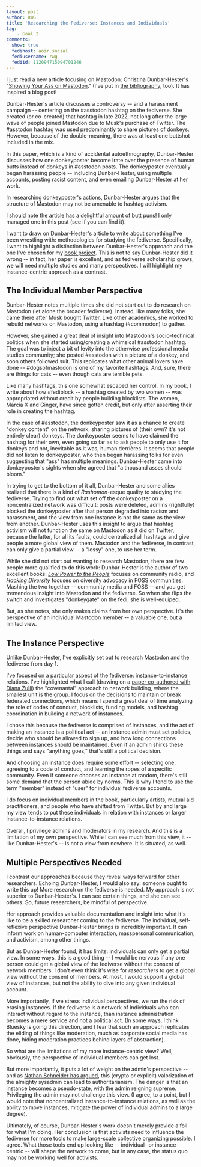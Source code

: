 ```yaml
---
layout: post
author: RWG
title: 'Researching the Fediverse: Instances and Individuals'
tag:
    - Goal 2
comments: 
  show: true
  fedihost: aoir.social
  fediusername: rwg
  fediid: 112094715094701246
---
```


I just read a new article focusing on Mastodon: Christina Dunbar-Hester's "[Showing Your Ass on Mastodon](https://firstmonday.org/ojs/index.php/fm/article/view/13367/11436)." (I've put in [the bibliography](/bib.html), too). It has inspired a blog post!

Dunbar-Hester's article discusses a controversy -- and a harassment campaign -- centering on the #asstodon hashtag on the fediverse. She created (or co-created) that hashtag in late 2022, not long after the large wave of people joined Mastodon due to Musk's purchase of Twitter. The #asstodon hashtag was used predominantly to share pictures of donkeys. However, because of the double-meaning, there was at least one buttshot included in the mix.

In this paper, which is a kind of accidental autoethnography, Dunbar-Hester discusses how one donkeyposter become irate over the presence of human butts instead of donkeys in #asstodon posts. The donkeyposter eventually began harassing people -- including Dunbar-Hester, using multiple accounts, posting racist content, and even emailing Dunbar-Hester at her work.

In researching donkeyposter's actions, Dunbar-Hester argues that the structure of Mastodon may not be amenable to hashtag activism.

I should note the article has a delightful amount of butt puns! I only managed one in this post (see if you can find it).

I want to draw on Dunbar-Hester's article to write about something I've been wrestling with: methodologies for studying the fediverse. Specifically, I want to highlight a distinction between Dunbar-Hester's approach and the one I've chosen for my [book project](/2024/02/11/Move-Slowy-Preview.html). This is not to say Dunbar-Hester did it wrong -- in fact, her paper is excellent, and as fediverse scholarship grows, we will need multiple studies and many perspectives. I will highlight my instance-centric approach as a contrast.

<!-- more -->

## The Individual Member Perspective
Dunbar-Hester notes multiple times she did not start out to do research on Mastodon (let alone the broader fediverse). Instead, like many folks, she came there after Musk bought Twitter. Like other academics, she worked to rebuild networks on Mastodon, using a hashtag (#commodon) to gather.

However, she gained a great deal of insight into Mastodon's socio-technical politics when she started using/creating a whimsical #asstodon hashtag. The goal was to inject a bit of levity into the otherwise professional media studies community; she posted #asstodon with a picture of a donkey, and soon others followed suit. This replicates what other animal lovers have done -- #dogsofmastodon is one of my favorite hashtags. And, sure, there are things for cats -- even though cats are terrible pets.

Like many hashtags, this one somewhat escaped her control. In my book, I write about how #fediblock -- a hashtag created by two women -- was appropriated without credit by people building blocklists. The women, Marcia X and Ginger, have since gotten credit, but only after asserting their role in creating the hashtag.

In the case of #asstodon, the donkeyposter saw it as a chance to create "donkey content" on the network, sharing pictures of (their own? it's not entirely clear) donkeys. The donkeyposter seems to have claimed the hashtag for their own, even going so far as to ask people to only use it for donkeys and not, inevitable as it was, human derrières. It seems that people did not listen to donkeyposter, who then began harassing folks for even suggesting that "ass" has multiple meanings. Dunbar-Hester came into donkeyposter's sights when she agreed that "a thousand asses should bloom."

In trying to get to the bottom of it all, Dunbar-Hester and some allies realized that there is a kind of _Rashomon_-esque quality to studying the fediverse. Trying to find out what set off the donkeyposter on a noncentralized network was difficult: posts were deleted, admins (rightfully) blocked the donkeyposter after that person degraded into racism and harassment, and the view from one instance is not the same as the view from another. Dunbar-Hester uses this insight to argue that hashtag activism will not function the same on Mastodon as it did on Twitter, because the latter, for all its faults, could centralized all hashtags and give people a more global view of them. Mastodon and the fediverse, in contrast, can only give a partial view -- a "lossy" one, to use her term.

While she did not start out wanting to research Mastodon, there are few people more qualified to do this work: Dunbar-Hester is the author of two excellent books: _[Low Power to the People](https://mitpress.mit.edu/9780262534765/low-power-to-the-people/)_ focuses on community radio, and _[Hacking Diversity](https://press.princeton.edu/books/hardcover/9780691182070/hacking-diversity)_ focuses on diversity advocacy in FOSS communities. Mashing the two together -- community media and FOSS -- and you get tremendous insight into Mastodon and the fediverse. So when she flips the switch and investigates "donkeygate" on the fedi, she is well-equiped.

But, as she notes, she only makes claims from her own perspective. It's the perspective of an individual Mastodon member -- a valuable one, but a limited view.

## The Instance Perspective
Unlike Dunbar-Hester, I've explicitly set out to research Mastodon and the fediverse from day 1.

I've focused on a particular aspect of the fediverse: instance-to-instance relations. I've highlighted what I call (drawing on a [paper co-authored with Diana Zulli](https://www.tandfonline.com/doi/full/10.1080/1369118X.2022.2147400)) the "covenantal" approach to network building, where the smallest unit is the group. I focus on the decisions to maintain or break federated connections, which means I spend a great deal of time analyzing the role of codes of conduct, blocklists, funding models, and hashtag coordination in building a network of instances.

I chose this because the fediverse is comprised of instances, and the act of making an instance is a political act -- an instance admin must set policies, decide who should be allowed to sign up, and how long connections between instances should be maintained. Even if an admin shirks these things and says "anything goes," that's still a political decision.

And choosing an instance does require some effort -- selecting one, agreeing to a code of conduct, and learning the ropes of a specific community. Even if someone chooses an instance at random, there's still some demand that the person abide by norms. This is why I tend to use the term "member" instead of "user" for individual fediverse accounts.

I do focus on individual members in the book, particularly artists, mutual aid practitioners, and people who have shifted from Twitter. But by and large my view tends to put these individuals in relation with instances or larger instance-to-instance relations.

Overall, I privilege admins and moderators in my research. And this is a limitation of my own perspective. While I can see much from this view, it -- like Dunbar-Hester's -- is not a view from nowhere. It is situated, as well.

## Multiple Perspectives Needed
I contrast our approaches because they reveal ways forward for other researchers. Echoing Dunbar-Hester, I would also say: someone ought to write this up! More research on the fediverse is needed. My approach is not superior to Dunbar-Hester's. I can see certain things, and she can see others. So, future researchers, be mindful of perspective.

Her approach provides valuable documentation and insight into what it's like to be a skilled researcher coming to the fediverse. The individual, self-reflexive perspective Dunbar-Hester brings is incredibly important. It can inform work on human-computer interaction, masspersonal communication, and activism, among other things.

But as Dunbar-Hester found, it has limits: individuals can only get a partial view. In some ways, this is a good thing -- I would be nervous if any one person could get a global view of the fediverse without the consent of network members. I don't even think it's wise for _researchers_ to get a global view without the consent of members. At most, I would support a global view of instances, but not the ability to dive into any given individual account.

More importantly, if we stress individual perspectives, we run the risk of erasing instances. If the fediverse is a network of individuals who can interact without regard to the instance, than instance administration becomes a mere service and not a political act. (In some ways, I think Bluesky is going this direction, and I fear that such an approach replicates the eliding of things like moderation, much as corporate social media has done, hiding moderation practices behind layers of abstraction).

So what are the limitations of my more instance-centric view? Well, obviously, the perspective of individual members can get lost.

But more importantly, it puts a lot of weight on the admin's perspective -- and as [Nathan Schneider has argued](https://www.ucpress.edu/book/9780520393943/governable-spaces), this (crypto or explicit) valorization of the almighty sysadmin can lead to authoritarianism. The danger is that an instance becomes a pseudo-state, with the admin reigning supreme. Privileging the admin may not challenge this view. (I agree, to a point, but I would note that noncentralized instance-to-instance relations, as well as the ability to move instances, mitigate the power of individual admins to a large degree).

Ultimately, of course, Dunbar-Hester's work doesn't merely provide a foil for what I'm doing. Her conclusion is that activists need to influence the fediverse for more tools to make large-scale collective organizing possible. I agree. What those tools end up looking like -- individual- or instance-centric -- will shape the network to come, but in any case, the status quo may not be working well for activists.


